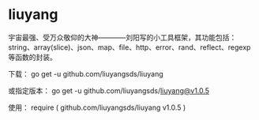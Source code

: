 # liuyang
宇宙最强、受万众敬仰的大神————刘阳写的小工具框架，其功能包括：string、array(slice)、json、map、file、http、error、rand、reflect、regexp等函数的封装。

下载：
go get -u github.com/liuyangsds/liuyang

或指定版本：
go get -u github.com/liuyangsds/liuyang@v1.0.5

使用：
require (
    github.com/liuyangsds/liuyang v1.0.5
)
